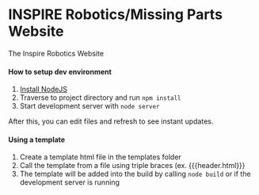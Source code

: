 
# INSPIRE Robotics/Missing Parts Website

The Inspire Robotics Website

#### How to setup dev environment

1. [Install NodeJS](https://nodejs.org/en/)
2. Traverse to project directory and run `npm install`
3. Start development server with `node server`

After this, you can edit files and refresh to see instant updates.

#### Using a template

1. Create a template html file in the templates folder
2. Call the template from a file using triple braces (ex. {{{header.html}}}
3. The template will be added into the build by calling `node build` or if the development server is running